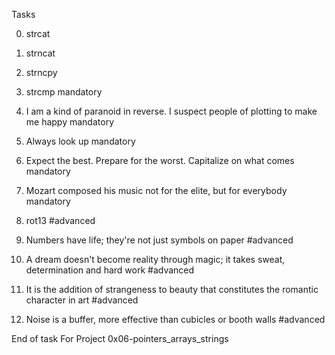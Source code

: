 Tasks

0. strcat

1. strncat

2. strncpy

3. strcmp													mandatory

4. I am a kind of paranoid in reverse. I suspect people of plotting to make me happy				mandatory

5. Always look up												mandatory

6. Expect the best. Prepare for the worst. Capitalize on what comes						mandatory

7. Mozart composed his music not for the elite, but for everybody						mandatory

8. rot13													#advanced

9. Numbers have life; they're not just symbols on paper								#advanced

10. A dream doesn't become reality through magic; it takes sweat, determination and hard work			#advanced

11. It is the addition of strangeness to beauty that constitutes the romantic character in art			#advanced

12. Noise is a buffer, more effective than cubicles or booth walls						#advanced

End of task For Project 0x06-pointers_arrays_strings
